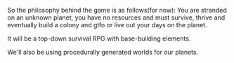 So the philosophy behind the game is as follows(for now):
You are stranded on an unknown planet, you have no resources and must survive, 
thrive and eventually build a colony and gtfo or live out your days on the planet.

It will be a top-down survival RPG with base-building elements.

We'll also be using procedurally generated worlds for our planets.
